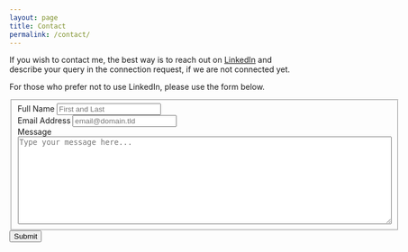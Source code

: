 ```yaml
---
layout: page
title: Contact
permalink: /contact/
---
```

If you wish to contact me, the best way is to reach out on [LinkedIn](https://www.linkedin.com/in/iromanovsky) and describe your query in the connection request, if we are not connected yet.

For those who prefer not to use LinkedIn, please use the form below.

<form id="fs-frm" name="simple-contact-form" accept-charset="utf-8" action="https://formspree.io/f/xdordkpb" method="post" markdown="0">
  <fieldset id="fs-frm-inputs">
    <label for="full-name">Full Name</label>
    <input type="text" name="name" id="full-name" placeholder="First and Last" required=""><br/>
    <label for="email-address">Email Address</label>
    <input type="email" name="_replyto" id="email-address" placeholder="email@domain.tld" required=""><br/>
    <label for="message">Message</label>
    <textarea rows="10" cols="80"  name="message" id="message" placeholder="Type your message here..." required=""></textarea>
    <input type="hidden" name="_subject" id="email-subject" value="Contact Form Submission">
  </fieldset>
  <input type="submit" value="Submit">
</form>
